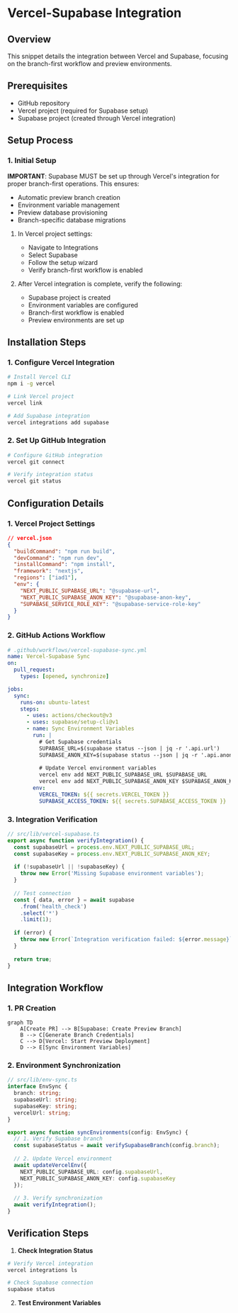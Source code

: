 # Vercel-Supabase Integration

## Overview
This snippet details the integration between Vercel and Supabase, focusing on the branch-first workflow and preview environments.

## Prerequisites
- GitHub repository
- Vercel project (required for Supabase setup)
- Supabase project (created through Vercel integration)

## Setup Process

### 1. Initial Setup
**IMPORTANT**: Supabase MUST be set up through Vercel's integration for proper branch-first operations. This ensures:
- Automatic preview branch creation
- Environment variable management
- Preview database provisioning
- Branch-specific database migrations

1. In Vercel project settings:
   - Navigate to Integrations
   - Select Supabase
   - Follow the setup wizard
   - Verify branch-first workflow is enabled

2. After Vercel integration is complete, verify the following:
   - Supabase project is created
   - Environment variables are configured
   - Branch-first workflow is enabled
   - Preview environments are set up

## Installation Steps

### 1. Configure Vercel Integration
```bash
# Install Vercel CLI
npm i -g vercel

# Link Vercel project
vercel link

# Add Supabase integration
vercel integrations add supabase
```

### 2. Set Up GitHub Integration
```bash
# Configure GitHub integration
vercel git connect

# Verify integration status
vercel git status
```

## Configuration Details

### 1. Vercel Project Settings
```json
// vercel.json
{
  "buildCommand": "npm run build",
  "devCommand": "npm run dev",
  "installCommand": "npm install",
  "framework": "nextjs",
  "regions": ["iad1"],
  "env": {
    "NEXT_PUBLIC_SUPABASE_URL": "@supabase-url",
    "NEXT_PUBLIC_SUPABASE_ANON_KEY": "@supabase-anon-key",
    "SUPABASE_SERVICE_ROLE_KEY": "@supabase-service-role-key"
  }
}
```

### 2. GitHub Actions Workflow
```yaml
# .github/workflows/vercel-supabase-sync.yml
name: Vercel-Supabase Sync
on:
  pull_request:
    types: [opened, synchronize]

jobs:
  sync:
    runs-on: ubuntu-latest
    steps:
      - uses: actions/checkout@v3
      - uses: supabase/setup-cli@v1
      - name: Sync Environment Variables
        run: |
          # Get Supabase credentials
          SUPABASE_URL=$(supabase status --json | jq -r '.api.url')
          SUPABASE_ANON_KEY=$(supabase status --json | jq -r '.api.anon_key')
          
          # Update Vercel environment variables
          vercel env add NEXT_PUBLIC_SUPABASE_URL $SUPABASE_URL
          vercel env add NEXT_PUBLIC_SUPABASE_ANON_KEY $SUPABASE_ANON_KEY
        env:
          VERCEL_TOKEN: ${{ secrets.VERCEL_TOKEN }}
          SUPABASE_ACCESS_TOKEN: ${{ secrets.SUPABASE_ACCESS_TOKEN }}
```

### 3. Integration Verification
```typescript
// src/lib/vercel-supabase.ts
export async function verifyIntegration() {
  const supabaseUrl = process.env.NEXT_PUBLIC_SUPABASE_URL;
  const supabaseKey = process.env.NEXT_PUBLIC_SUPABASE_ANON_KEY;
  
  if (!supabaseUrl || !supabaseKey) {
    throw new Error('Missing Supabase environment variables');
  }
  
  // Test connection
  const { data, error } = await supabase
    .from('health_check')
    .select('*')
    .limit(1);
    
  if (error) {
    throw new Error(`Integration verification failed: ${error.message}`);
  }
  
  return true;
}
```

## Integration Workflow

### 1. PR Creation
```mermaid
graph TD
    A[Create PR] --> B[Supabase: Create Preview Branch]
    B --> C[Generate Branch Credentials]
    C --> D[Vercel: Start Preview Deployment]
    D --> E[Sync Environment Variables]
```

### 2. Environment Synchronization
```typescript
// src/lib/env-sync.ts
interface EnvSync {
  branch: string;
  supabaseUrl: string;
  supabaseKey: string;
  vercelUrl: string;
}

export async function syncEnvironments(config: EnvSync) {
  // 1. Verify Supabase branch
  const supabaseStatus = await verifySupabaseBranch(config.branch);
  
  // 2. Update Vercel environment
  await updateVercelEnv({
    NEXT_PUBLIC_SUPABASE_URL: config.supabaseUrl,
    NEXT_PUBLIC_SUPABASE_ANON_KEY: config.supabaseKey
  });
  
  // 3. Verify synchronization
  await verifyIntegration();
}
```

## Verification Steps

1. **Check Integration Status**
```bash
# Verify Vercel integration
vercel integrations ls

# Check Supabase connection
supabase status
```

2. **Test Environment Variables**
```